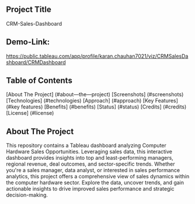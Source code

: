 ## Project Title
CRM-Sales-Dashboard

## Demo-Link:
https://public.tableau.com/app/profile/karan.chauhan7021/viz/CRMSalesDashboard/CRMDashboard

## Table of Contents
[About The Project] (#about—the—project)
[Screenshots] (#screenshots)
[Technologies] (#technologies)
[Approach] (#approach)
[Key Features] (#key features)
[Benefits] (#benefits)
[Status] (#status)
[Credits] (#credits)
[License] (#license)

## About The Project
This repository contains a Tableau dashboard analyzing Computer Hardware Sales Opportunities. Leveraging sales data, this interactive dashboard provides insights into top and least-performing managers, regional revenue, deal outcomes, and sector-specific trends. Whether you're a sales manager, data analyst, or interested in sales performance analytics, this project offers a comprehensive view of sales dynamics within the computer hardware sector. Explore the data, uncover trends, and gain actionable insights to drive improved sales performance and strategic decision-making.
